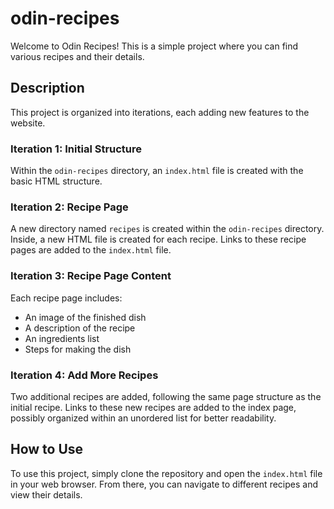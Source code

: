 # odin-recipes

Welcome to Odin Recipes! This is a simple project where you can find various recipes and their details.

## Description

This project is organized into iterations, each adding new features to the website.

### Iteration 1: Initial Structure

Within the `odin-recipes` directory, an `index.html` file is created with the basic HTML structure. 


### Iteration 2: Recipe Page

A new directory named `recipes` is created within the `odin-recipes` directory. Inside, a new HTML file is created for each recipe. Links to these recipe pages are added to the `index.html` file.

### Iteration 3: Recipe Page Content

Each recipe page includes:
- An image of the finished dish
- A description of the recipe
- An ingredients list
- Steps for making the dish

### Iteration 4: Add More Recipes

Two additional recipes are added, following the same page structure as the initial recipe. Links to these new recipes are added to the index page, possibly organized within an unordered list for better readability.

## How to Use

To use this project, simply clone the repository and open the `index.html` file in your web browser. From there, you can navigate to different recipes and view their details.